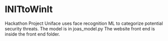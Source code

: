 # INITtoWinIt
Hackathon Project
Uniface uses face recognition ML to categorize potential security threats.
The model is in joas_model.py
The website front end is inside the front end folder.
